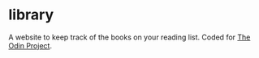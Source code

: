 # library
A website to keep track of the books on your reading list. Coded for [The Odin Project](https://www.theodinproject.com/lessons/node-path-javascript-library).